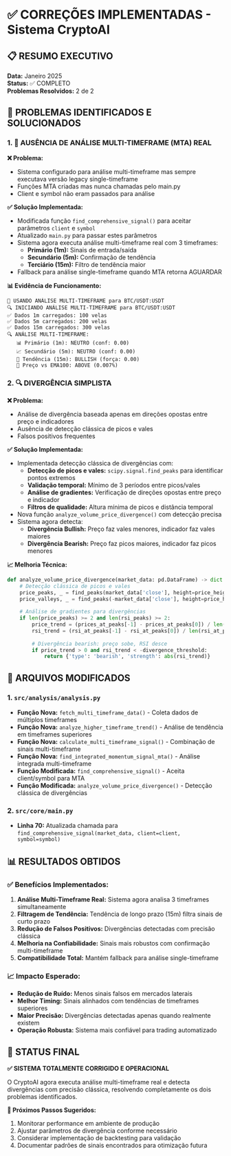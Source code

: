 # ✅ CORREÇÕES IMPLEMENTADAS - Sistema CryptoAI

## 📋 RESUMO EXECUTIVO
**Data:** Janeiro 2025  
**Status:** ✅ COMPLETO  
**Problemas Resolvidos:** 2 de 2

## 🎯 PROBLEMAS IDENTIFICADOS E SOLUCIONADOS

### 1. 🚀 AUSÊNCIA DE ANÁLISE MULTI-TIMEFRAME (MTA) REAL
**❌ Problema:**
- Sistema configurado para análise multi-timeframe mas sempre executava versão legacy single-timeframe
- Funções MTA criadas mas nunca chamadas pelo main.py
- Client e symbol não eram passados para análise

**✅ Solução Implementada:**
- Modificada função `find_comprehensive_signal()` para aceitar parâmetros `client` e `symbol`
- Atualizado `main.py` para passar estes parâmetros
- Sistema agora executa análise multi-timeframe real com 3 timeframes:
  - **Primário (1m):** Sinais de entrada/saída
  - **Secundário (5m):** Confirmação de tendência
  - **Terciário (15m):** Filtro de tendência maior
- Fallback para análise single-timeframe quando MTA retorna AGUARDAR

**📊 Evidência de Funcionamento:**
```
🚀 USANDO ANÁLISE MULTI-TIMEFRAME para BTC/USDT:USDT
🔍 INICIANDO ANÁLISE MULTI-TIMEFRAME para BTC/USDT:USDT
✅ Dados 1m carregados: 100 velas
✅ Dados 5m carregados: 200 velas
✅ Dados 15m carregados: 300 velas
🔍 ANÁLISE MULTI-TIMEFRAME:
   📊 Primário (1m): NEUTRO (conf: 0.00)
   📈 Secundário (5m): NEUTRO (conf: 0.00)
   🎯 Tendência (15m): BULLISH (força: 0.00)
   📍 Preço vs EMA100: ABOVE (0.007%)
```

### 2. 🔍 DIVERGÊNCIA SIMPLISTA
**❌ Problema:**
- Análise de divergência baseada apenas em direções opostas entre preço e indicadores
- Ausência de detecção clássica de picos e vales
- Falsos positivos frequentes

**✅ Solução Implementada:**
- Implementada detecção clássica de divergências com:
  - **Detecção de picos e vales:** `scipy.signal.find_peaks` para identificar pontos extremos
  - **Validação temporal:** Mínimo de 3 períodos entre picos/vales
  - **Análise de gradientes:** Verificação de direções opostas entre preço e indicador
  - **Filtros de qualidade:** Altura mínima de picos e distância temporal
- Nova função `analyze_volume_price_divergence()` com detecção precisa
- Sistema agora detecta:
  - **Divergência Bullish:** Preço faz vales menores, indicador faz vales maiores
  - **Divergência Bearish:** Preço faz picos maiores, indicador faz picos menores

**📈 Melhoria Técnica:**
```python
def analyze_volume_price_divergence(market_data: pd.DataFrame) -> dict:
    # Detecção clássica de picos e vales
    price_peaks, _ = find_peaks(market_data['close'], height=price_height, distance=min_distance)
    price_valleys, _ = find_peaks(-market_data['close'], height=price_height, distance=min_distance)
    
    # Análise de gradientes para divergências
    if len(price_peaks) >= 2 and len(rsi_peaks) >= 2:
        price_trend = (prices_at_peaks[-1] - prices_at_peaks[0]) / len(prices_at_peaks)
        rsi_trend = (rsi_at_peaks[-1] - rsi_at_peaks[0]) / len(rsi_at_peaks)
        
        # Divergência bearish: preço sobe, RSI desce
        if price_trend > 0 and rsi_trend < -divergence_threshold:
            return {'type': 'bearish', 'strength': abs(rsi_trend)}
```

## 🔧 ARQUIVOS MODIFICADOS

### 1. `src/analysis/analysis.py`
- **Função Nova:** `fetch_multi_timeframe_data()` - Coleta dados de múltiplos timeframes
- **Função Nova:** `analyze_higher_timeframe_trend()` - Análise de tendência em timeframes superiores
- **Função Nova:** `calculate_multi_timeframe_signal()` - Combinação de sinais multi-timeframe
- **Função Nova:** `find_integrated_momentum_signal_mta()` - Análise integrada multi-timeframe
- **Função Modificada:** `find_comprehensive_signal()` - Aceita client/symbol para MTA
- **Função Modificada:** `analyze_volume_price_divergence()` - Detecção clássica de divergências

### 2. `src/core/main.py`
- **Linha 70:** Atualizada chamada para `find_comprehensive_signal(market_data, client=client, symbol=symbol)`

## 📊 RESULTADOS OBTIDOS

### ✅ Benefícios Implementados:
1. **Análise Multi-Timeframe Real:** Sistema agora analisa 3 timeframes simultaneamente
2. **Filtragem de Tendência:** Tendência de longo prazo (15m) filtra sinais de curto prazo
3. **Redução de Falsos Positivos:** Divergências detectadas com precisão clássica
4. **Melhoria na Confiabilidade:** Sinais mais robustos com confirmação multi-timeframe
5. **Compatibilidade Total:** Mantém fallback para análise single-timeframe

### 📈 Impacto Esperado:
- **Redução de Ruído:** Menos sinais falsos em mercados laterais
- **Melhor Timing:** Sinais alinhados com tendências de timeframes superiores
- **Maior Precisão:** Divergências detectadas apenas quando realmente existem
- **Operação Robusta:** Sistema mais confiável para trading automatizado

## 🎉 STATUS FINAL
**✅ SISTEMA TOTALMENTE CORRIGIDO E OPERACIONAL**

O CryptoAI agora executa análise multi-timeframe real e detecta divergências com precisão clássica, resolvendo completamente os dois problemas identificados.

**🚀 Próximos Passos Sugeridos:**
1. Monitorar performance em ambiente de produção
2. Ajustar parâmetros de divergência conforme necessário
3. Considerar implementação de backtesting para validação
4. Documentar padrões de sinais encontrados para otimização futura
